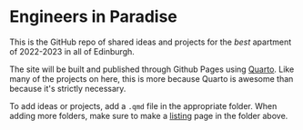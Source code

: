 # Engineers in Paradise

This is the GitHub repo of shared ideas and projects for the *best* apartment of 2022-2023 in all of Edinburgh.

The site will be built and published through Github Pages using [Quarto](https://quarto.org/docs/). Like many of the projects on here, this is more because Quarto is awesome than because it's strictly necessary.

To add ideas or projects, add a `.qmd` file in the appropriate folder. When adding more folders, make sure to make a [listing](https://quarto.org/docs/websites/website-listings.html) page in the folder above.